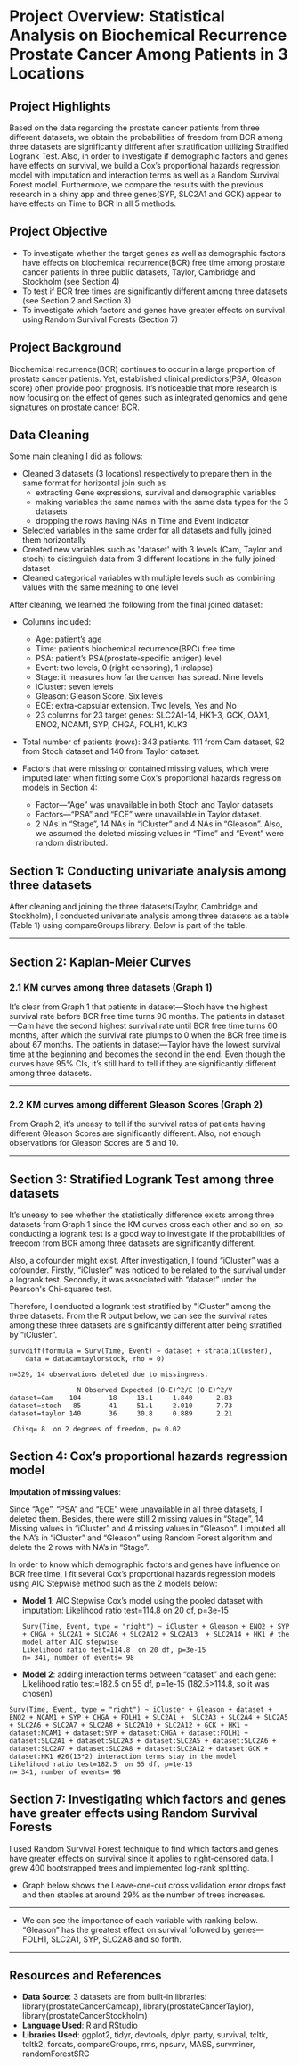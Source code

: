 # Project Overview: Statistical Analysis on Biochemical Recurrence Prostate Cancer Among Patients in 3 Locations
 
## Project Highlights

Based on the data regarding the prostate cancer patients from three different datasets, we obtain the probabilities of freedom from BCR among three datasets are significantly different after stratification utilizing Stratified Logrank Test. Also, in order to investigate if demographic factors and genes have effects on survival, we build a Cox’s proportional hazards regression model with imputation and interaction terms as well as a Random Survival Forest model. Furthermore, we compare the results with the previous research in a shiny app and three genes(SYP, SLC2A1 and GCK) appear to have effects on Time to BCR in all 5 methods.

## Project Objective

* To investigate whether the target genes as well as demographic factors have effects on biochemical recurrence(BCR) free time among prostate cancer patients in three public datasets, Taylor, Cambridge and Stockholm (see Section 4)
* To test if BCR free times are significantly different among three datasets (see Section 2 and Section 3)
* To investigate which factors and genes have greater effects on survival using Random Survival Forests (Section 7)

## Project Background

Biochemical recurrence(BCR) continues to occur in a large proportion of prostate cancer patients. Yet, established clinical predictors(PSA, Gleason score) often provide poor prognosis. It’s noticeable that more research is now focusing on the effect of genes such as integrated genomics and gene signatures on prostate cancer BCR.

## Data Cleaning 

Some main cleaning I did as follows: 
* Cleaned 3 datasets (3 locations) respectively to prepare them in the same format for horizontal join such as 
  * extracting Gene expressions, survival and demographic variables
  * making variables the same names with the same data types for the 3 datasets
  * dropping the rows having NAs in Time and Event indicator
* Selected variables in the same order for all datasets and fully joined them horizontally 
* Created new variables such as 'dataset' with 3 levels (Cam, Taylor and stoch) to distinguish data from 3 different locations in the fully joined dataset
* Cleaned categorical variables with multiple levels such as combining values with the same meaning to one level

After cleaning, we learned the following from the final joined dataset:

* Columns included: 
  * Age: patient’s age
  * Time:  patient’s biochemical recurrence(BRC) free time
  * PSA: patient’s PSA(prostate-specific antigen) level
  * Event: two levels, 0 (right censoring), 1 (relapse)
  * Stage: it measures how far the cancer has spread. Nine levels
  * iCluster: seven levels
  * Gleason: Gleason Score. Six levels
  * ECE: extra-capsular extension. Two levels, Yes and No
  * 23 columns for 23 target genes: SLC2A1-14, HK1-3, GCK, OAX1, ENO2, NCAM1, SYP, CHGA, FOLH1, KLK3

* Total number of patients (rows): 343 patients. 111 from Cam dataset, 92 from Stoch dataset and 140 from Taylor dataset.
* Factors that were missing or contained missing values, which were imputed later when fitting some Cox's proportional hazards regression models in Section 4: 
  * Factor—“Age” was unavailable in both Stoch and Taylor datasets
  * Factors—“PSA” and “ECE” were unavailable in Taylor dataset.
  * 2 NAs in “Stage”, 14 NAs in “iCluster” and 4 NAs in “Gleason”. Also, we assumed the deleted missing values in “Time” and “Event” were random distributed.
  
  

## Section 1: Conducting univariate analysis among three datasets

After cleaning and joining the three datasets(Taylor, Cambridge and Stockholm), I conducted univariate analysis among three datasets as a table (Table 1) using compareGroups library. Below is part of the table. 

-----

## Section 2: Kaplan-Meier Curves

### 2.1 KM curves among three datasets (Graph 1)

It’s clear from Graph 1 that patients in dataset—Stoch have the highest survival rate before BCR free time turns 90 months. The patients in dataset—Cam have the second highest survival rate until BCR free time turns 60 months, after which the survival rate plumps to 0 when the BCR free time is about 67 months. The patients in dataset—Taylor have the lowest survival time at the beginning and becomes the second in the end. Even though the curves have 95% CIs, it’s still hard to tell if they are significantly different among three datasets.

-----

### 2.2 KM curves among different Gleason Scores (Graph 2)  

From Graph 2, it’s uneasy to tell if the survival rates of patients having different Gleason Scores are significantly different. Also, not enough observations for Gleason Scores are 5 and 10.

-----

## Section 3: Stratified Logrank Test among three datasets 

It’s uneasy to see whether the statistically difference exists among three datasets from Graph 1 since the KM curves cross each other and so on, so conducting a logrank test is a good way to investigate if the probabilities of freedom from BCR among three datasets are significantly different.

Also, a cofounder might exist. After investigation, I found “iCluster” was a cofounder. Firstly, “iCluster” was noticed to be related to the survival under a logrank test. Secondly, it was associated with “dataset” under the Pearson's Chi-squared test.

Therefore, I conducted a logrank test stratified by "iCluster" among the three datasets. From the R output below, we can see the survival rates among these three datasets are significantly different after being stratified by “iCluster”.
```
survdiff(formula = Surv(Time, Event) ~ dataset + strata(iCluster), 
    data = datacamtaylorstock, rho = 0)

n=329, 14 observations deleted due to missingness.

                 N Observed Expected (O-E)^2/E (O-E)^2/V
dataset=Cam    104       18     13.1     1.840      2.83
dataset=stoch   85       41     51.1     2.010      7.73
dataset=taylor 140       36     30.8     0.889      2.21

 Chisq= 8  on 2 degrees of freedom, p= 0.02 
```

## Section 4: Cox’s proportional hazards regression model

**Imputation of missing values**: 

Since “Age”, “PSA” and “ECE” were unavailable in all three datasets, I deleted them. Besides, there were still 2 missing values in “Stage”, 14 Missing values in “iCluster” and 4 missing values in “Gleason”. I imputed all the NA’s in “iCluster” and “Gleason” using Random Forest algorithm and delete the 2 rows with NA’s in “Stage”. 

In order to know which demographic factors and genes have influence on BCR free time, I fit several Cox’s proportional hazards regression models using AIC Stepwise method such as the 2 models below:
* **Model 1**: AIC Stepwise Cox’s model using the pooled dataset with imputation: Likelihood ratio test=114.8 on 20 df, p=3e-15
  ```
  Surv(Time, Event, type = "right") ~ iCluster + Gleason + ENO2 + SYP + CHGA + SLC2A1 + SLC2A6 + SLC2A12 + SLC2A13  + SLC2A14 + HK1 # the model after AIC stepwise
  Likelihood ratio test=114.8  on 20 df, p=3e-15
  n= 341, number of events= 98 
  ```
* **Model 2**: adding interaction terms between “dataset” and each gene: Likelihood ratio test=182.5 on 55 df, p=1e-15 (182.5>114.8, so it was chosen)
```
Surv(Time, Event, type = "right") ~ iCluster + Gleason + dataset + ENO2 + NCAM1 + SYP + CHGA + FOLH1 + SLC2A1 +  SLC2A3 + SLC2A4 + SLC2A5 + SLC2A6 + SLC2A7 + SLC2A8 + SLC2A10 + SLC2A12 + GCK + HK1 + dataset:NCAM1 + dataset:SYP + dataset:CHGA + dataset:FOLH1 + dataset:SLC2A1 + dataset:SLC2A3 + dataset:SLC2A5 + dataset:SLC2A6 + dataset:SLC2A7 + dataset:SLC2A8 + dataset:SLC2A12 + dataset:GCK + dataset:HK1 #26(13*2) interaction terms stay in the model
Likelihood ratio test=182.5  on 55 df, p=1e-15
n= 341, number of events= 98
```

## Section 7: Investigating which factors and genes have greater effects using Random Survival Forests

I used Random Survival Forest technique to find which factors and genes have greater effects on survival since it applies to right-censored data. I grew 400 bootstrapped trees and implemented log-rank splitting. 

* Graph below shows the Leave-one-out cross validation error drops fast and then stables at around 29% as the number of trees increases. 

---

* We can see the importance of each variable with ranking below. “Gleason” has the greatest effect on survival followed by genes—FOLH1, SLC2A1, SYP, SLC2A8 and so forth.

---

## Resources and References
* **Data Source**: 3 datasets are from built-in libraries: library(prostateCancerCamcap), library(prostateCancerTaylor), library(prostateCancerStockholm)
* **Language Used**: R and RStudio
* **Libraries Used**: ggplot2, tidyr, devtools, dplyr, party, survival, tcltk, tcltk2, forcats, compareGroups, rms, npsurv, MASS, survminer, randomForestSRC
